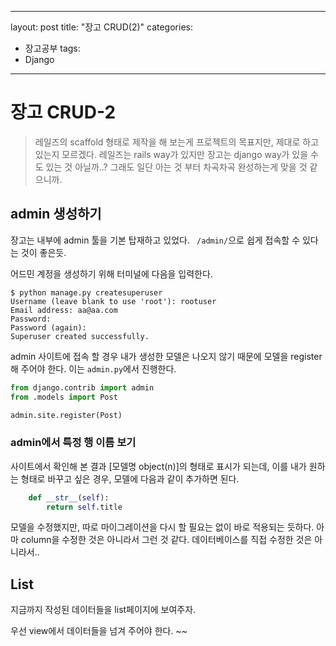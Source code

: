 
---
layout: post
title: "장고 CRUD(2)"
categories:
  - 장고공부
tags:
  - Django
---



# 장고 CRUD-2
> 
> 레일즈의 scaffold 형태로 제작을 해 보는게 프로젝트의 목표지만, 제대로 하고 있는지 모르겠다.
> 레일즈는 rails way가 있지만 장고는 django way가 있을 수도 있는 것 아닐까..?
> 그래도 일단 아는 것 부터 차곡차곡 완성하는게 맞을 것 같으니까.


## admin 생성하기

장고는 내부에 admin 툴을 기본 탑재하고 있었다. ` /admin/`으로 쉽게 접속할 수 있다는 것이 좋은듯.

어드민 계정을 생성하기 위해 터미널에 다음을 입력한다.

~~~
$ python manage.py createsuperuser
Username (leave blank to use 'root'): rootuser
Email address: aa@aa.com
Password:
Password (again):
Superuser created successfully.

~~~
admin 사이트에 접속 할 경우 내가 생성한 모델은 나오지 않기 때문에 모델을 register해 주어야 한다.
이는 `admin.py`에서 진행한다.

~~~ python
from django.contrib import admin
from .models import Post

admin.site.register(Post)
~~~

### admin에서 특정 행 이름 보기
사이트에서 확인해 본 결과 [모델명 object(n)]의 형태로 표시가 되는데, 이를 내가 원하는 형태로 바꾸고 싶은 경우, 모델에 다음과 같이 추가하면 된다.

~~~python
    def __str__(self):
        return self.title
~~~

모델을 수정했지만, 따로 마이그레이션을 다시 할 필요는 없이 바로 적용되는 듯하다. 
아마 column을 수정한 것은 아니라서 그런 것 같다. 데이터베이스를 직접 수정한 것은 아니라서..


## List

지금까지 작성된 데이터들을 list페이지에 보여주자.
 
 우선 view에서 데이터들을 넘겨 주어야 한다.
 ~~
<!--stackedit_data:
eyJoaXN0b3J5IjpbLTExNjc0MTQwNCw3MzA5OTgxMTZdfQ==
-->